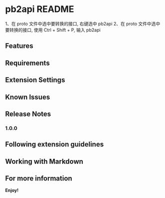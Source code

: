 # pb2api README

1、在 proto 文件中选中要转换的接口, 右键选中 pb2api
2、在 proto 文件中选中要转换的接口, 使用 Ctrl + Shift + P, 输入 pb2api

## Features

## Requirements

## Extension Settings

## Known Issues

## Release Notes

### 1.0.0

## Following extension guidelines

## Working with Markdown

## For more information

**Enjoy!**
